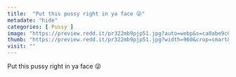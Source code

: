 ```yaml
---
title:  "Put this pussy right in ya face 😜"
metadate: "hide"
categories: [ Pussy ]
image: "https://preview.redd.it/pr322mb9pjp51.jpg?auto=webp&s=ca0abe9c05873212f9a88777e6feaaf45bbcfc74"
thumb: "https://preview.redd.it/pr322mb9pjp51.jpg?width=960&crop=smart&auto=webp&s=4b4e78c8d0466f7a4d329b5250deebcd68c343be"
visit: ""
---
```

Put this pussy right in ya face 😜
